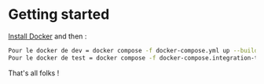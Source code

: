 # Getting started

[Install Docker](https://www.docker.com/products/docker-desktop/) and then :

```sh
Pour le docker de dev = docker compose -f docker-compose.yml up --build
Pour le docker de test = docker compose -f docker-compose.integration-tests.yml up --build
```

That's all folks !
